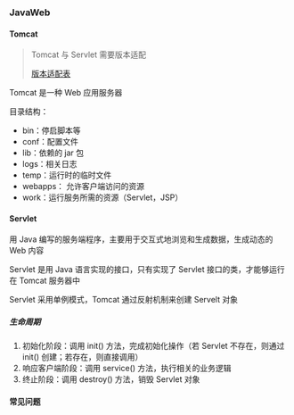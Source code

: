 ### JavaWeb

#### Tomcat

> Tomcat 与 Servlet 需要版本适配
>
> [版本适配表](https://tomcat.apache.org/whichversion.html)

Tomcat 是一种 Web 应用服务器

目录结构：

* bin：停启脚本等
* conf：配置文件
* lib：依赖的 jar 包
* logs：相关日志
* temp：运行时的临时文件
* webapps： 允许客户端访问的资源
* work：运行服务所需的资源（Servlet，JSP）

#### Servlet

用 Java 编写的服务端程序，主要用于交互式地浏览和生成数据，生成动态的 Web 内容

Servlet 是用 Java 语言实现的接口，只有实现了 Servlet 接口的类，才能够运行在 Tomcat 服务器中

Servlet 采用单例模式，Tomcat 通过反射机制来创建 Servelt 对象

##### 生命周期

1. 初始化阶段：调用 init() 方法，完成初始化操作（若 Servlet 不存在，则通过 init() 创建；若存在，则直接调用）
2. 响应客户端阶段：调用 service() 方法，执行相关的业务逻辑
3. 终止阶段：调用 destroy() 方法，销毁 Servlet 对象



#### 常见问题
